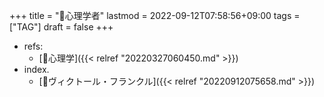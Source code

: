 +++
title = "🔖心理学者"
lastmod = 2022-09-12T07:58:56+09:00
tags = ["TAG"]
draft = false
+++

-   refs:
    -   [🔖心理学]({{< relref "20220327060450.md" >}})
-   index.
    -   [👨ヴィクトール・フランクル]({{< relref "20220912075658.md" >}})
